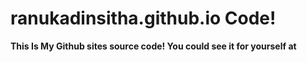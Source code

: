 # ranukadinsitha.github.io Code! #

<p><b>This Is My Github sites source code! You could see it for yourself at <a href="https://ranukadinsitha.github.io"></a></b></p>

